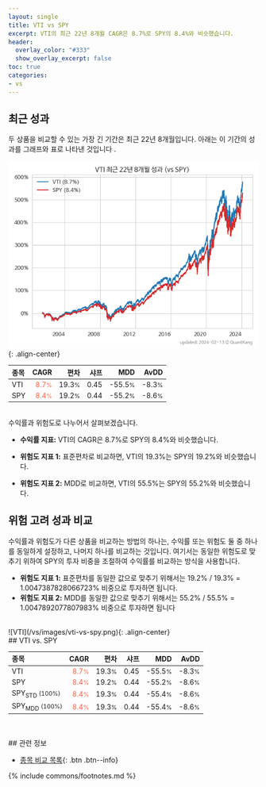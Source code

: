 ```yaml
---
layout: single
title: VTI vs SPY
excerpt: VTI의 최근 22년 8개월 CAGR은 8.7%로 SPY의 8.4%와 비슷했습니다.
header:
  overlay_color: "#333"
  show_overlay_excerpt: false
toc: true
categories:
- vs
---
```


## 최근 성과

두 상품을 비교할 수 있는 가장 긴 기간은 최근 22년 8개월입니다. 아래는 이 기간의 성과를 그래프와 표로 나타낸 것입니다 .

![VTI](/vs/images/vti-vs-spy_dual.png){: .align-center}

| **종목** | **CAGR** | **편차** | **샤프** | **MDD** | **AvDD** |
| :------------ | ------: | -----------: | -------: | ------: | -------: |
| VTI | <span style="color: tomato">8.7<small>%</small></span> | 19.3<small>%</small> | 0.45 | -55.5<small>%</small> | -8.3<small>%</small> |
| SPY | <span style="color: tomato">8.4<small>%</small></span> | 19.2<small>%</small> | 0.44 | -55.2<small>%</small> | -8.6<small>%</small> |

<!-- more -->

<br>
수익률과 위험도로 나누어서 살펴보겠습니다.

- **수익률 지표:** VTI의 CAGR은 8.7%로 SPY의 8.4%와 비슷했습니다.

- **위험도 지표 1:** 표준편차로 비교하면, VTI의 19.3%는 SPY의 19.2%와 비슷했습니다.

- **위험도 지표 2:** MDD로 비교하면, VTI의 55.5%는 SPY의 55.2%와 비슷했습니다.

## 위험 고려 성과 비교

수익률과 위험도가 다른 상품을 비교하는 방법의 하나는, 수익률 또는 위험도 둘 중 하나를 동일하게 설정하고, 나머지 하나를 비교하는 것입니다.
여기서는 동일한 위험도로 맞추기 위하여 SPY의 투자 비중을 조절하여 수익률를 비교하는 방식을 사용합니다.

- **위험도 지표 1:** 표준편차를 동일한 값으로 맞추기 위해서는 19.2% / 19.3% = 1.0047387828066723% 비중으로 투자하면 됩니다.
- **위험도 지표 2:** MDD를 동일한 값으로 맞추기 위해서는 55.2% / 55.5% = 1.0047892077807983% 비중으로 투자하면 됩니다 

<br>
![VTI](/vs/images/vti-vs-spy.png){: .align-center}

<br>
## VTI vs. SPY



| **종목** | **CAGR** | **편차** | **샤프** | **MDD** | **AvDD** |
| :------------ | ------: | -----------: | -------: | ------: | -------: |
| VTI | <span style="color: tomato">8.7<small>%</small></span> | 19.3<small>%</small> | 0.45 | -55.5<small>%</small> | -8.3<small>%</small> |
| SPY | <span style="color: tomato">8.4<small>%</small></span> | 19.2<small>%</small> | 0.44 | -55.2<small>%</small> | -8.6<small>%</small> |
| SPY<sub>STD</sub> <small>(100%)</small> | <span style="color: tomato">8.4<small>%</small></span> | 19.3<small>%</small> | 0.44 | -55.4<small>%</small> | -8.6<small>%</small> |
| SPY<sub>MDD</sub> <small>(100%)</small> | <span style="color: tomato">8.4<small>%</small></span> | 19.3<small>%</small> | 0.44 | -55.4<small>%</small> | -8.6<small>%</small> |

<br>

<br>
## 관련 정보

- [종목 비교 목록](/vs/){: .btn .btn--info}

{% include commons/footnotes.md %}